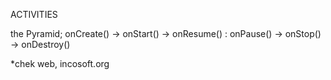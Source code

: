ACTIVITIES

the Pyramid;
onCreate() -> onStart() -> onResume() : onPause() -> onStop() -> onDestroy()

*chek web, incosoft.org


